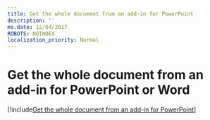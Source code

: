 ```yaml
---
title: Get the whole document from an add-in for PowerPoint
description: ''
ms.date: 12/04/2017
ROBOTS: NOINDEX
localization_priority: Normal
---
```


# Get the whole document from an add-in for PowerPoint or Word

[!include[Get the whole document from an add-in for PowerPoint](../includes/file-get-the-whole-document-from-an-add-in-for-powerpoint-or-word.md)]
